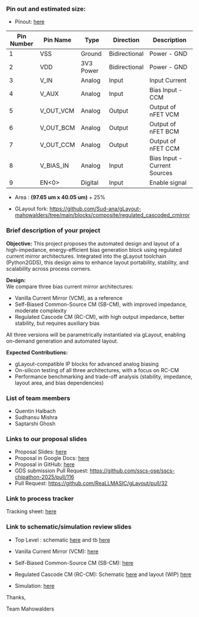 ### Pin out and estimated size:

- Pinout: [here](https://docs.google.com/spreadsheets/d/1oHUfVFixzPntKKVUWIWM3LTt6kUj857WtGabhhOZUMs/edit?usp=sharing)

| Pin Number | Pin Name    | Type       | Direction    | Description                      |
|------------|-------------|------------|--------------|-----------------------------------|
| 1          | VSS         | Ground     | Bidirectional| Power - GND                       |
| 2          | VDD         | 3V3 Power  | Bidirectional| Power - GND                       |
| 3          | V_IN        | Analog     | Input        | Input Current                     |
| 4          | V_AUX       | Analog     | Input        | Bias Input - CCM                   |
| 5          | V_OUT_VCM   | Analog     | Output       | Output of nFET VCM                 |
| 6          | V_OUT_BCM   | Analog     | Output       | Output of nFET BCM                 |
| 7          | V_OUT_CCM   | Analog     | Output       | Output of nFET CCM                 |
| 8          | V_BIAS_IN   | Analog     | Input        | Bias Input - Current Sources       |
| 9          | EN<0>       | Digital    | Input        | Enable signal                      |



- Area : **(97.65 um x 40.05 um)** + 25%

- GLayout fork: https://github.com/Sud-ana/gLayout-mahowalders/tree/main/blocks/composite/regulated_cascoded_cmirror

### Brief description of your project
**Objective:** This project proposes the automated design and layout of a high-impedance, energy-efficient bias generation block using regulated current mirror architectures. Integrated into the gLayout toolchain (Python2GDS), this design aims to enhance layout portability, stability, and scalability across process corners.

**Design:**  
We compare three bias current mirror architectures: 

* Vanilla Current Mirror (VCM), as a reference  
* Self-Biased Common-Source CM (SB-CM), with improved impedance, moderate complexity  
* Regulated Cascode CM (RC-CM), with high output impedance, better stability, but requires auxiliary bias

All three versions will be parametrically instantiated via gLayout, enabling on-demand generation and automated layout. 

**Expected Contributions:** 

* gLayout-compatible IP blocks for advanced analog biasing  
* On-silicon testing of all three architectures, with a focus on RC-CM  
* Performance benchmarking and trade-off analysis (stability, impedance, layout area, and bias dependencies)

### List of team members
- Quentin Halbach
- Sudhansu Mishra
- Saptarshi Ghosh

### Links to our proposal slides

- Proposal Slides: [here](https://docs.google.com/presentation/d/1ZooMX9Att2mCr0K19jeGHpoaXq7p1V3HSQcLWzNX5dM/edit?usp=sharing)
- Proposal in Google Docs: [here](https://docs.google.com/document/d/1FZdyJ7MXu66QQ6_0kkzPwPryskKX2VRuOPmt5tDAb5Y/edit?usp=sharing)
- Proposal in GitHub: [here](https://github.com/Sud-ana/gLayout-mahowalders/blob/main/blocks/composite/regulated_cascoded_cmirror/design_proposal/README.md)
- GDS submission Pull Request: https://github.com/sscs-ose/sscs-chipathon-2025/pull/116
- Pull Request: https://github.com/ReaLLMASIC/gLayout/pull/32

### Link to process tracker
Tracking sheet: [here](https://docs.google.com/spreadsheets/d/1k9veHdDh-e81fpdIpsUblsUgEMs8aU_Jj_eBLXmVOYY/edit?usp=sharing)

### Link to schematic/simulation review slides
- Top Level : schematic [here](https://docs.google.com/presentation/d/1ZooMX9Att2mCr0K19jeGHpoaXq7p1V3HSQcLWzNX5dM/edit?slide=id.g374a1cc00bb_1_9#slide=id.g374a1cc00bb_1_9) and tb [here](https://docs.google.com/presentation/d/1ZooMX9Att2mCr0K19jeGHpoaXq7p1V3HSQcLWzNX5dM/edit?slide=id.g374a1cc00bb_1_17#slide=id.g374a1cc00bb_1_17)

- Vanilla Current Mirror (VCM): [here](https://docs.google.com/presentation/d/1ZooMX9Att2mCr0K19jeGHpoaXq7p1V3HSQcLWzNX5dM/edit?slide=id.g363dc07a788_0_6#slide=id.g363dc07a788_0_6) 
- Self-Biased Common-Source CM (SB-CM): [here](https://docs.google.com/presentation/d/1ZooMX9Att2mCr0K19jeGHpoaXq7p1V3HSQcLWzNX5dM/edit?slide=id.g363dc07a788_0_51#slide=id.g363dc07a788_0_51)
- Regulated Cascode CM (RC-CM):  Schematic [here](https://docs.google.com/presentation/d/1ZooMX9Att2mCr0K19jeGHpoaXq7p1V3HSQcLWzNX5dM/edit?slide=id.g363dc07a788_0_58#slide=id.g363dc07a788_0_58) and layout (WIP) [here](https://docs.google.com/presentation/d/1ZooMX9Att2mCr0K19jeGHpoaXq7p1V3HSQcLWzNX5dM/edit?slide=id.g3645e9268a9_0_20#slide=id.g3645e9268a9_0_20)
- Simulation: [here](https://docs.google.com/presentation/d/1ZooMX9Att2mCr0K19jeGHpoaXq7p1V3HSQcLWzNX5dM/edit?slide=id.g363dc07a788_0_73#slide=id.g363dc07a788_0_73)



Thanks,

Team Mahowalders
